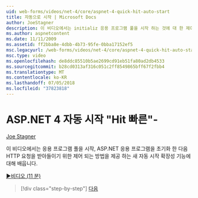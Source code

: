 ```yaml
---
uid: web-forms/videos/net-4/core/aspnet-4-quick-hit-auto-start
title: 자동으로 시작 | Microsoft Docs
author: JoeStagner
description: 이 비디오에서는 initializ 응용 프로그램 풀을 시작 하는 것에 대 한 제어 되는 방법을 제공 하는 새 자동 시작 확장성 기능에 대해 배우게 됩니다...
ms.author: aspnetcontent
ms.date: 11/11/2009
ms.assetid: ff2bba8e-4dbb-4b73-95fe-0bba17152ef5
msc.legacyurl: /web-forms/videos/net-4/core/aspnet-4-quick-hit-auto-start
msc.type: video
ms.openlocfilehash: de8ddc85510b5ae2699cd91eb51fa80ad2db4533
ms.sourcegitcommit: b28cd0313af316c051c2ff8549865bff67f2fbb4
ms.translationtype: MT
ms.contentlocale: ko-KR
ms.lasthandoff: 07/05/2018
ms.locfileid: "37823818"
---
```

<a name="aspnet-4-quick-hit---auto-start"></a>ASP.NET 4 자동 시작 "Hit 빠른"-
====================
[Joe Stagner](https://github.com/JoeStagner)

이 비디오에서는 응용 프로그램 풀을 시작, ASP.NET 응용 프로그램을 초기화 한 다음 HTTP 요청을 받아들이기 위한 제어 되는 방법을 제공 하는 새 자동 시작 확장성 기능에 대해 배웁니다. 

[&#9654;비디오 (11 분)](https://channel9.msdn.com/Blogs/ASP-NET-Site-Videos/aspnet-4-quick-hit-auto-start)

> [!div class="step-by-step"]
> [다음](aspnet-4-quick-hit-clean-webconfig-files.md)
